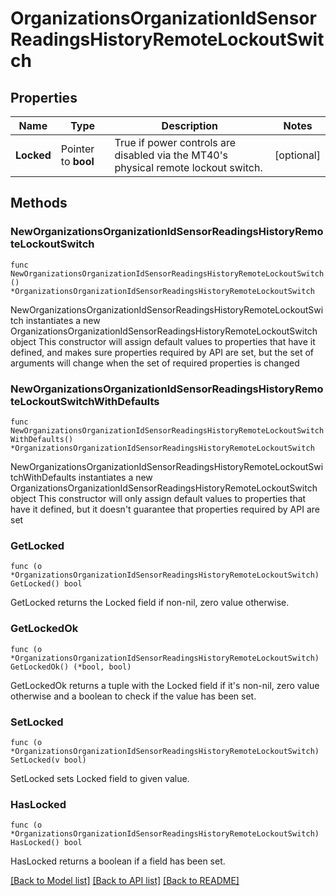 # OrganizationsOrganizationIdSensorReadingsHistoryRemoteLockoutSwitch

## Properties

Name | Type | Description | Notes
------------ | ------------- | ------------- | -------------
**Locked** | Pointer to **bool** | True if power controls are disabled via the MT40&#39;s physical remote lockout switch. | [optional] 

## Methods

### NewOrganizationsOrganizationIdSensorReadingsHistoryRemoteLockoutSwitch

`func NewOrganizationsOrganizationIdSensorReadingsHistoryRemoteLockoutSwitch() *OrganizationsOrganizationIdSensorReadingsHistoryRemoteLockoutSwitch`

NewOrganizationsOrganizationIdSensorReadingsHistoryRemoteLockoutSwitch instantiates a new OrganizationsOrganizationIdSensorReadingsHistoryRemoteLockoutSwitch object
This constructor will assign default values to properties that have it defined,
and makes sure properties required by API are set, but the set of arguments
will change when the set of required properties is changed

### NewOrganizationsOrganizationIdSensorReadingsHistoryRemoteLockoutSwitchWithDefaults

`func NewOrganizationsOrganizationIdSensorReadingsHistoryRemoteLockoutSwitchWithDefaults() *OrganizationsOrganizationIdSensorReadingsHistoryRemoteLockoutSwitch`

NewOrganizationsOrganizationIdSensorReadingsHistoryRemoteLockoutSwitchWithDefaults instantiates a new OrganizationsOrganizationIdSensorReadingsHistoryRemoteLockoutSwitch object
This constructor will only assign default values to properties that have it defined,
but it doesn't guarantee that properties required by API are set

### GetLocked

`func (o *OrganizationsOrganizationIdSensorReadingsHistoryRemoteLockoutSwitch) GetLocked() bool`

GetLocked returns the Locked field if non-nil, zero value otherwise.

### GetLockedOk

`func (o *OrganizationsOrganizationIdSensorReadingsHistoryRemoteLockoutSwitch) GetLockedOk() (*bool, bool)`

GetLockedOk returns a tuple with the Locked field if it's non-nil, zero value otherwise
and a boolean to check if the value has been set.

### SetLocked

`func (o *OrganizationsOrganizationIdSensorReadingsHistoryRemoteLockoutSwitch) SetLocked(v bool)`

SetLocked sets Locked field to given value.

### HasLocked

`func (o *OrganizationsOrganizationIdSensorReadingsHistoryRemoteLockoutSwitch) HasLocked() bool`

HasLocked returns a boolean if a field has been set.


[[Back to Model list]](../README.md#documentation-for-models) [[Back to API list]](../README.md#documentation-for-api-endpoints) [[Back to README]](../README.md)


